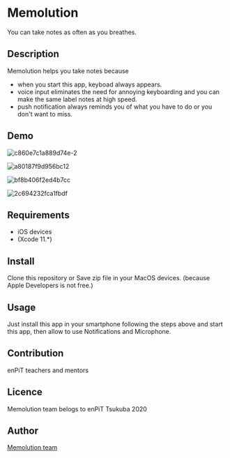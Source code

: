 # Memolution
You can take notes as often as you breathes.

## Description
Memolution helps you take notes because
- when you start this app, keyboad always appears. 
- voice input eliminates the need for annoying keyboarding and you can make the same label notes at high speed.
- push notification always reminds you of what you have to do or you don't want to miss.

## Demo
![c860e7c1a889d74e-2](https://user-images.githubusercontent.com/60470162/88744581-c0462e80-d182-11ea-8555-e463f9262422.gif)

![a80187f9d956bc12](https://user-images.githubusercontent.com/60470162/88744658-f5eb1780-d182-11ea-85d5-d7e69644193c.gif)
 
![bf8b406f2ed4b7cc](https://user-images.githubusercontent.com/60470162/88744662-f71c4480-d182-11ea-9a3c-af290e6441c5.gif)

![2c694232fca1fbdf](https://user-images.githubusercontent.com/60470162/88745245-7b22fc00-d184-11ea-9ab9-c46acf0eda45.gif)


## Requirements
- iOS devices
- (Xcode 11.*)

## Install
Clone this repository or Save zip file in your MacOS devices. (because Apple Developers is not free.)

## Usage
Just install this app in your smartphone following the steps above and start this app, then allow to use Notifications and Microphone.

## Contribution
enPiT teachers and mentors

## Licence
Memolution team belogs to enPiT Tsukuba 2020

## Author
[Memolution team](https://github.com/Memolution)

